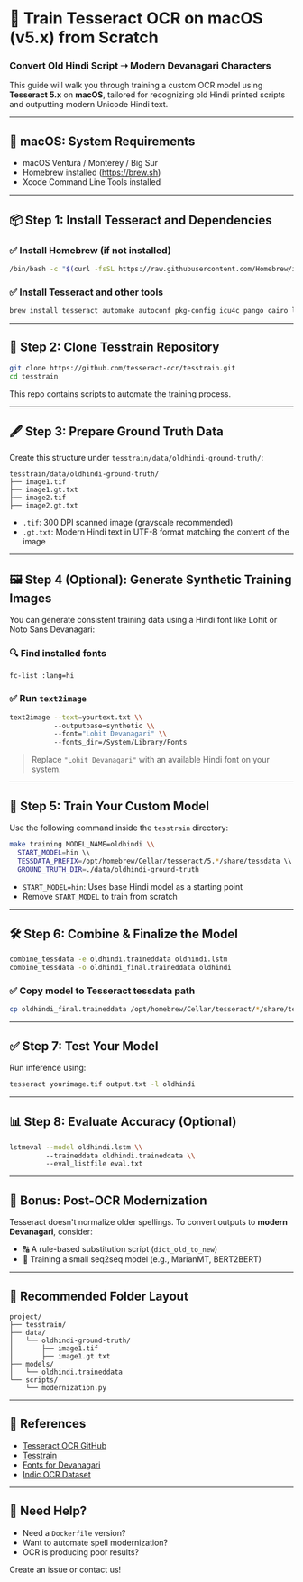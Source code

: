 # 🧠 Train Tesseract OCR on macOS (v5.x) from Scratch  
### Convert Old Hindi Script ➝ Modern Devanagari Characters

This guide will walk you through training a custom OCR model using **Tesseract 5.x** on **macOS**, tailored for recognizing old Hindi printed scripts and outputting modern Unicode Hindi text.

---

## 🍏 macOS: System Requirements

- macOS Ventura / Monterey / Big Sur
- Homebrew installed (https://brew.sh)
- Xcode Command Line Tools installed

---

## 📦 Step 1: Install Tesseract and Dependencies

### ✅ Install Homebrew (if not installed)
```bash
/bin/bash -c "$(curl -fsSL https://raw.githubusercontent.com/Homebrew/install/HEAD/install.sh)"
```

### ✅ Install Tesseract and other tools
```bash
brew install tesseract automake autoconf pkg-config icu4c pango cairo leptonica make gnu-sed
```

---

## 📂 Step 2: Clone Tesstrain Repository

```bash
git clone https://github.com/tesseract-ocr/tesstrain.git
cd tesstrain
```

This repo contains scripts to automate the training process.

---

## 🖋️ Step 3: Prepare Ground Truth Data

Create this structure under `tesstrain/data/oldhindi-ground-truth/`:

```plaintext
tesstrain/data/oldhindi-ground-truth/
├── image1.tif
├── image1.gt.txt
├── image2.tif
├── image2.gt.txt
```

- `.tif`: 300 DPI scanned image (grayscale recommended)
- `.gt.txt`: Modern Hindi text in UTF-8 format matching the content of the image

---

## 🖼️ Step 4 (Optional): Generate Synthetic Training Images

You can generate consistent training data using a Hindi font like Lohit or Noto Sans Devanagari:

### 🔍 Find installed fonts

```bash
fc-list :lang=hi
```

### ✅ Run `text2image`
```bash
text2image --text=yourtext.txt \\
           --outputbase=synthetic \\
           --font="Lohit Devanagari" \\
           --fonts_dir=/System/Library/Fonts
```

> Replace `"Lohit Devanagari"` with an available Hindi font on your system.

---

## 🧠 Step 5: Train Your Custom Model

Use the following command inside the `tesstrain` directory:

```bash
make training MODEL_NAME=oldhindi \\
  START_MODEL=hin \\
  TESSDATA_PREFIX=/opt/homebrew/Cellar/tesseract/5.*/share/tessdata \\
  GROUND_TRUTH_DIR=./data/oldhindi-ground-truth
```

- `START_MODEL=hin`: Uses base Hindi model as a starting point
- Remove `START_MODEL` to train from scratch

---

## 🛠️ Step 6: Combine & Finalize the Model

```bash
combine_tessdata -e oldhindi.traineddata oldhindi.lstm
combine_tessdata -o oldhindi_final.traineddata oldhindi
```

### ✅ Copy model to Tesseract tessdata path

```bash
cp oldhindi_final.traineddata /opt/homebrew/Cellar/tesseract/*/share/tessdata/
```

---

## ✅ Step 7: Test Your Model

Run inference using:

```bash
tesseract yourimage.tif output.txt -l oldhindi
```

---

## 📊 Step 8: Evaluate Accuracy (Optional)

```bash
lstmeval --model oldhindi.lstm \\
         --traineddata oldhindi.traineddata \\
         --eval_listfile eval.txt
```

---

## 🔁 Bonus: Post-OCR Modernization

Tesseract doesn't normalize older spellings. To convert outputs to **modern Devanagari**, consider:

- 🔠 A rule-based substitution script (`dict_old_to_new`)
- 🤖 Training a small seq2seq model (e.g., MarianMT, BERT2BERT)

---

## 📁 Recommended Folder Layout

```plaintext
project/
├── tesstrain/
├── data/
│   └── oldhindi-ground-truth/
│       ├── image1.tif
│       ├── image1.gt.txt
├── models/
│   └── oldhindi.traineddata
└── scripts/
    └── modernization.py
```

---

## 🔗 References

- [Tesseract OCR GitHub](https://github.com/tesseract-ocr/tesseract)
- [Tesstrain](https://github.com/tesseract-ocr/tesstrain)
- [Fonts for Devanagari](https://fonts.google.com/noto/specimen/Noto+Sans+Devanagari)
- [Indic OCR Dataset](https://github.com/indic-dict/indic-ocr)

---

## 💬 Need Help?

- Need a `Dockerfile` version?
- Want to automate spell modernization?
- OCR is producing poor results?

Create an issue or contact us!
